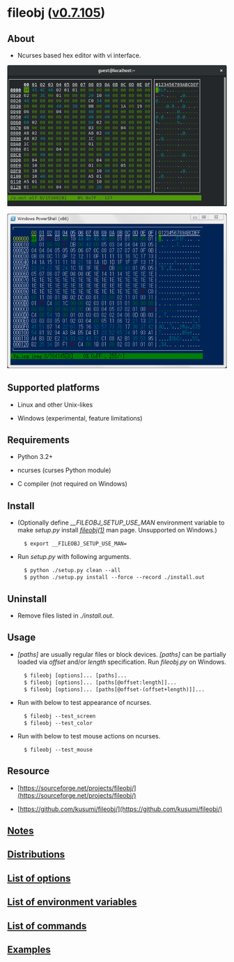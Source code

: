 # fileobj ([v0.7.105](https://github.com/kusumi/fileobj/releases/tag/v0.7.105))

## About

+ Ncurses based hex editor with vi interface.

![fileobj-linux](https://raw.githubusercontent.com/kusumi/__misc/master/fileobj/v0.7.90/linux.png)

![fileobj-windows](https://raw.githubusercontent.com/kusumi/__misc/master/fileobj/v0.7.85/windows.png)

## Supported platforms

+ Linux and other Unix-likes

+ Windows (experimental, feature limitations)

## Requirements

+ Python 3.2+

+ ncurses (curses Python module)

+ C compiler (not required on Windows)

## Install

+ (Optionally define *__FILEOBJ_SETUP_USE_MAN* environment variable to make *setup.py* install *[fileobj(1)](doc/fileobj.1.txt)* man page. Unsupported on Windows.)

        $ export __FILEOBJ_SETUP_USE_MAN=

+ Run *setup.py* with following arguments.

        $ python ./setup.py clean --all
        $ python ./setup.py install --force --record ./install.out

## Uninstall

+ Remove files listed in *./install.out*.

## Usage

+ *[paths]* are usually regular files or block devices. *[paths]* can be partially loaded via *offset* and/or *length* specification. Run *fileobj.py* on Windows.

        $ fileobj [options]... [paths]...
        $ fileobj [options]... [paths[@offset:length]]...
        $ fileobj [options]... [paths[@offset-(offset+length)]]...

+ Run with below to test appearance of ncurses.

        $ fileobj --test_screen
        $ fileobj --test_color

+ Run with below to test mouse actions on ncurses.

        $ fileobj --test_mouse

## Resource

+ [https://sourceforge.net/projects/fileobj/](https://sourceforge.net/projects/fileobj/)

+ [https://github.com/kusumi/fileobj/](https://github.com/kusumi/fileobj/)

## [Notes](doc/README.notes.md)

## [Distributions](doc/README.distributions.md)

## [List of options](doc/README.list_of_options.md)

## [List of environment variables](doc/README.list_of_environment_variables.md)

## [List of commands](doc/README.list_of_commands.md)

## [Examples](doc/README.examples.md)
